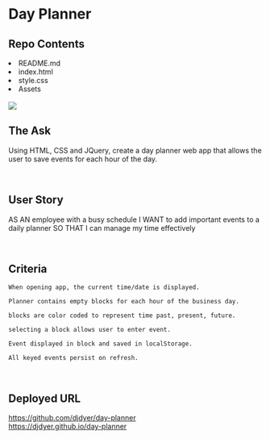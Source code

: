 # Day Planner

## Repo Contents

<li>README.md</li>
<li>index.html</li>
<li>style.css</li>
<li>Assets</li>

<br />
<img src="./day_planner_screenshot.png">
<br />

## The Ask

Using HTML, CSS and JQuery, create a day planner web app that allows the user to save events for each hour of the day.

<br />

## User Story

AS AN employee with a busy schedule
I WANT to add important events to a daily planner
SO THAT I can manage my time effectively

<br />

## Criteria

```
When opening app, the current time/date is displayed.

Planner contains empty blocks for each hour of the business day.

blocks are color coded to represent time past, present, future.

selecting a block allows user to enter event.

Event displayed in block and saved in localStorage.

All keyed events persist on refresh.
```

<br />

## Deployed URL

https://github.com/djdyer/day-planner
<br />
https://djdyer.github.io/day-planner
<br />
